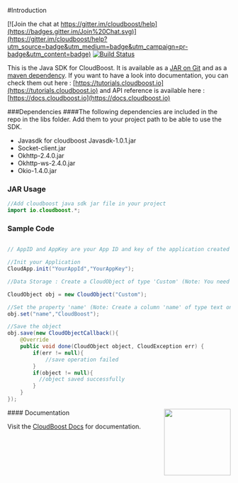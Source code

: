 #Introduction

[![Join the chat at https://gitter.im/cloudboost/help](https://badges.gitter.im/Join%20Chat.svg)](https://gitter.im/cloudboost/help?utm_source=badge&utm_medium=badge&utm_campaign=pr-badge&utm_content=badge)  [![Build Status](http://cbjenkins.cloudapp.net:8080/buildStatus/icon?job=DataServicesPushProduction)](http://cbjenkins.cloudapp.net:8080/job/DataServicesPushProduction)

This is the Java SDK for CloudBoost. It is available as a [JAR on Git](https://github.com/CloudBoost/JavaSDK/blob/master/target/JavaSDK-1.0.2.jar) and as a [maven dependency](http://mvnrepository.com/artifact/io.cloudboost/JavaSDK). If you want to have a look into documentation, you can check them out here : [https://tutorials.cloudboost.io](https://tutorials.cloudboost.io) and API reference is available here : [https://docs.cloudboost.io](https://docs.cloudboost.io)

###Dependencies
####The following dependencies are included in the repo in the libs folder. Add them to your project path to be able to use the SDK.
<ul>
<li>Javasdk for cloudboost Javasdk-1.0.1.jar </li>
<li>Socket-client.jar</li>
<li>Okhttp-2.4.0.jar</li>
<li>Okhttp-ws-2.4.0.jar</li>
<li>Okio-1.4.0.jar</li>
</ul>

### JAR Usage

``` java
//Add cloudboost java sdk jar file in your project
import io.cloudboost.*;
```

### Sample Code

``` java

// AppID and AppKey are your App ID and key of the application created in CloudBoost Dashboard.

//Init your Application
CloudApp.init("YourAppId","YourAppKey");

//Data Storage : Create a CloudObject of type 'Custom' (Note: You need to create a table 'Custom' on CloudBoost Dashboard)

CloudObject obj = new CloudObject("Custom");

//Set the property 'name' (Note: Create a column 'name' of type text on CloudBoost Dashboard)
obj.set("name","CloudBoost");

//Save the object
obj.save(new CloudObjectCallback(){
	@Override
	public void done(CloudObject object, CloudException err) {
		if(err != null){
			//save operation failed
		}
		if(object != null){
		  //object saved successfully
		}
	}
});

```

<img align="right" height="150" src="https://cloud.githubusercontent.com/assets/5427704/7724257/b7f45d6c-ff0d-11e4-8f60-06024eaa1508.png">
#### Documentation

Visit the [CloudBoost Docs](http://docs.cloudboost.io) for documentation.

